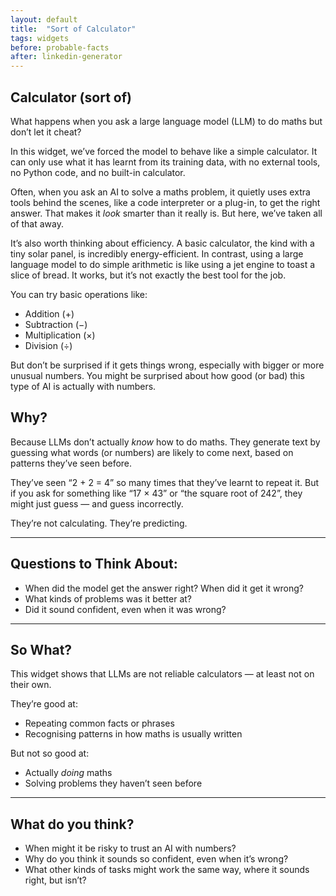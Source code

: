 ```yaml
---
layout: default
title:  "Sort of Calculator"
tags: widgets
before: probable-facts
after: linkedin-generator
---
```


## Calculator (sort of)

What happens when you ask a large language model (LLM) to do maths but don’t let it cheat?

In this widget, we’ve forced the model to behave like a simple calculator. It can only use what it has learnt from its training data, with no external tools, no Python code, and no built-in calculator.

Often, when you ask an AI to solve a maths problem, it quietly uses extra tools behind the scenes, like a code interpreter or a plug-in, to get the right answer. That makes it *look* smarter than it really is. But here, we’ve taken all of that away.

It’s also worth thinking about efficiency. A basic calculator, the kind with a tiny solar panel, is incredibly energy-efficient. In contrast, using a large language model to do simple arithmetic is like using a jet engine to toast a slice of bread. It works, but it’s not exactly the best tool for the job.


You can try basic operations like:
- Addition (+)
- Subtraction (−)
- Multiplication (×)
- Division (÷)

But don’t be surprised if it gets things wrong, especially with bigger or more unusual numbers. You might be surprised about how good (or bad) this type of AI is actually with numbers. 

<script
	type="module"
	src="https://gradio.s3-us-west-2.amazonaws.com/5.23.3/gradio.js"
></script>

<gradio-app src="https://willsh1997-llm-calculator.hf.space"></gradio-app>

## Why?

Because LLMs don’t actually *know* how to do maths. They generate text by guessing what words (or numbers) are likely to come next, based on patterns they’ve seen before.

They’ve seen “2 + 2 = 4” so many times that they’ve learnt to repeat it. But if you ask for something like “17 × 43” or “the square root of 242”, they might just guess — and guess incorrectly.

They’re not calculating. They’re predicting.

---

## Questions to Think About:
- When did the model get the answer right? When did it get it wrong?
- What kinds of problems was it better at?
- Did it sound confident, even when it was wrong?

---

## So What?

This widget shows that LLMs are not reliable calculators — at least not on their own.

They’re good at:
- Repeating common facts or phrases
- Recognising patterns in how maths is usually written

But not so good at:
- Actually *doing* maths
- Solving problems they haven’t seen before

---

## What do you think?
- When might it be risky to trust an AI with numbers?
- Why do you think it sounds so confident, even when it’s wrong?
- What other kinds of tasks might work the same way, where it sounds right, but isn’t?
